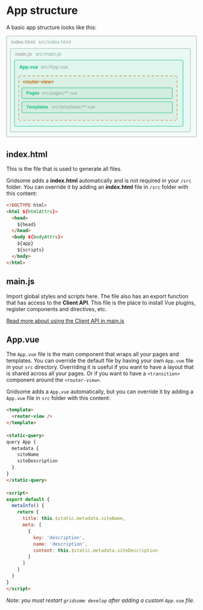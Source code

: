 # App structure

A basic app structure looks like this:

![App layout](./images/app-layout.png)


## index.html

This is the file that is used to generate all files.

Gridsome adds a **index.html** automatically and is not required in your `/src` folder. You can override it by adding an **index.html** file in `/src` folder with this content:

```html
<!DOCTYPE html>
<html ${htmlAttrs}>
  <head>
    ${head}
  </head>
  <body ${bodyAttrs}>
    ${app}
    ${scripts}
  </body>
</html>
```

## main.js

Import global styles and scripts here. The file also has an export function that has access to the **Client API**. This file is the place to install Vue plugins, register components and directives, etc.

[Read more about using the Client API in main.js](/docs/client-api/)

## App.vue

The `App.vue` file is the main component that wraps all your pages and templates. You can override the default file by having your own `App.vue` file in your `src` directory. Overriding it is useful if you want to have a layout that is shared across all your pages. Or if you want to have a `<transition>` component around the `<router-view>`.

Gridsome adds a `App.vue` automatically, but you can override it by adding a `App.vue` file in `src` folder with this content: 

```html
<template>
  <router-view />
</template>

<static-query>
query App {
  metadata {
    siteName
    siteDescription
  }
}
</static-query>

<script>
export default {
  metaInfo() {
    return {
      title: this.$static.metadata.siteName,
      meta: [
        {
          key: 'description',
          name: 'description',
          content: this.$static.metadata.siteDescription
        }
      ]
    }
  }
}
</script>
```

*Note: you must restart `gridsome develop` after adding a custom `App.vue` file.*